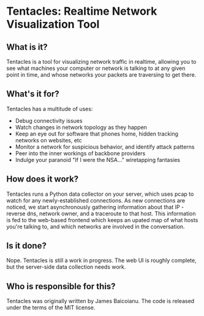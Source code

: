 Tentacles: Realtime Network Visualization Tool
==============================================

What is it?
-----------
Tentacles is a tool for visualizing network traffic in realtime, allowing you to see what machines your computer or network is talking to at any given point in time, and whose networks your packets are traversing to get there.

What's it for?
--------------
Tentacles has a multitude of uses:
 * Debug connectivity issues
 * Watch changes in network topology as they happen
 * Keep an eye out for software that phones home, hidden tracking networks on websites, etc
 * Monitor a network for suspicious behavior, and identify attack patterns
 * Peer into the inner workings of backbone providers
 * Indulge your paranoid "If I were the NSA..." wiretapping fantasies

How does it work?
-----------------
Tentacles runs a Python data collector on your server, which uses pcap to watch for any newly-established connections.  As new connections are noticed, we start asynchronously gathering information about that IP - reverse dns, network owner, and a traceroute to that host.  This information is fed to the web-based frontend which keeps an upated map of what hosts you're talking to, and which networks are involved in the conversation.

Is it done?
-----------
Nope.  Tentacles is still a work in progress.  The web UI is roughly complete, but the server-side data collection needs work.

Who is responsible for this?
----------------------------
Tentacles was originally written by James Baicoianu.  The code is released under the terms of the MIT license.
